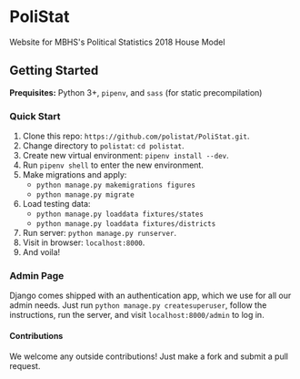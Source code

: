 # PoliStat
Website for MBHS's Political Statistics 2018 House Model

## Getting Started
**Prequisites:** Python 3+, `pipenv`, and `sass` (for static precompilation)

### Quick Start
 1. Clone this repo: `https://github.com/polistat/PoliStat.git`.
 2. Change directory to `polistat`: `cd polistat`.
 3. Create new virtual environment: `pipenv install --dev`.
 4. Run `pipenv shell` to enter the new environment.
 5. Make migrations and apply:
    - `python manage.py makemigrations figures`
    - `python manage.py migrate`
 6. Load testing data:
    - `python manage.py loaddata fixtures/states`
    - `python manage.py loaddata fixtures/districts`
 7. Run server: `python manage.py runserver`.
 8. Visit in browser: `localhost:8000`.
 9. And voila!

### Admin Page
Django comes shipped with an authentication app, which we use for all our admin
needs. Just run `python manage.py createsuperuser`, follow the instructions, run the server,
and visit `localhost:8000/admin` to log in.

#### Contributions
We welcome any outside contributions! Just make a fork and submit a pull request.
